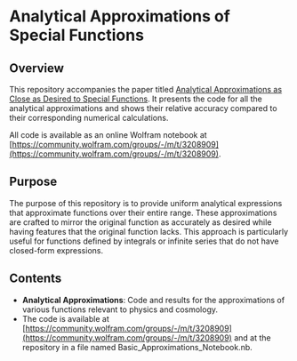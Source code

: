 # Analytical Approximations of Special Functions

## Overview

This repository accompanies the paper titled [Analytical Approximations as Close as Desired to Special Functions](https://arxiv.org/abs/2406.11947). It presents the code for all the analytical approximations and shows their relative accuracy compared to their corresponding numerical calculations.

All code is available as an online Wolfram notebook at [https://community.wolfram.com/groups/-/m/t/3208909](https://community.wolfram.com/groups/-/m/t/3208909).

## Purpose

The purpose of this repository is to provide uniform analytical expressions that approximate functions over their entire range. These approximations are crafted to mirror the original function as accurately as desired while having features that the original function lacks. This approach is particularly useful for functions defined by integrals or infinite series that do not have closed-form expressions.

## Contents

- **Analytical Approximations**: Code and results for the approximations of various functions relevant to physics and cosmology.
- The code is available at [https://community.wolfram.com/groups/-/m/t/3208909](https://community.wolfram.com/groups/-/m/t/3208909) and at the repository in a file named Basic_Approximations_Notebook.nb.
